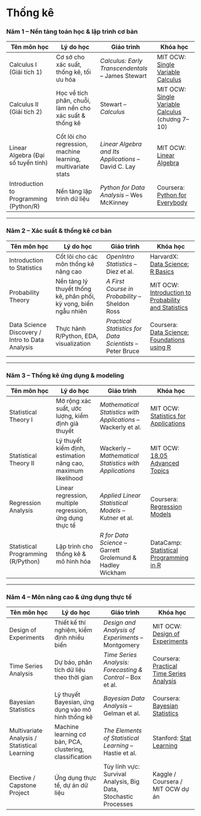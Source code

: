 # Thống kê

### Năm 1 – Nền tảng toán học & lập trình cơ bản

| Tên môn học                            | Lý do học                                                    | Giáo trình                                           | Khóa học                                                                                                                               |
| -------------------------------------- | ------------------------------------------------------------ | ---------------------------------------------------- | -------------------------------------------------------------------------------------------------------------------------------------- |
| Calculus I (Giải tích 1)               | Cơ sở cho xác suất, thống kê, tối ưu hóa                     | _Calculus: Early Transcendentals_ – James Stewart    | MIT OCW: [Single Variable Calculus](https://ocw.mit.edu/courses/mathematics/18-01sc-single-variable-calculus-fall-2010/)               |
| Calculus II (Giải tích 2)              | Học về tích phân, chuỗi, làm nền cho xác suất & thống kê     | Stewart – _Calculus_                                 | MIT OCW: [Single Variable Calculus](https://ocw.mit.edu/courses/mathematics/18-01sc-single-variable-calculus-fall-2010/) (chương 7–10) |
| Linear Algebra (Đại số tuyến tính)     | Cốt lõi cho regression, machine learning, multivariate stats | _Linear Algebra and Its Applications_ – David C. Lay | MIT OCW: [Linear Algebra](https://ocw.mit.edu/courses/mathematics/18-06-linear-algebra-spring-2010/)                                   |
| Introduction to Programming (Python/R) | Nền tảng lập trình dữ liệu                                   | _Python for Data Analysis_ – Wes McKinney            | Coursera: [Python for Everybody](https://www.coursera.org/specializations/python)                                                      |

---

### Năm 2 – Xác suất & thống kê cơ bản

| Tên môn học                                     | Lý do học                                                        | Giáo trình                                               | Khóa học                                                                                                                                                     |
| ----------------------------------------------- | ---------------------------------------------------------------- | -------------------------------------------------------- | ------------------------------------------------------------------------------------------------------------------------------------------------------------ |
| Introduction to Statistics                      | Cốt lõi cho các môn thống kê nâng cao                            | _OpenIntro Statistics_ – Diez et al.                     | HarvardX: [Data Science: R Basics](https://online-learning.harvard.edu/course/data-science-r-basics)                                                         |
| Probability Theory                              | Nền tảng lý thuyết thống kê, phân phối, kỳ vọng, biến ngẫu nhiên | _A First Course in Probability_ – Sheldon Ross           | MIT OCW: [Introduction to Probability and Statistics](https://ocw.mit.edu/courses/mathematics/18-05-introduction-to-probability-and-statistics-spring-2014/) |
| Data Science Discovery / Intro to Data Analysis | Thực hành R/Python, EDA, visualization                           | _Practical Statistics for Data Scientists_ – Peter Bruce | Coursera: [Data Science: Foundations using R](https://www.coursera.org/specializations/data-science-foundations-r)                                           |

---

### Năm 3 – Thống kê ứng dụng & modeling

| Tên môn học                        | Lý do học                                                    | Giáo trình                                                    | Khóa học                                                                                                                                      |
| ---------------------------------- | ------------------------------------------------------------ | ------------------------------------------------------------- | --------------------------------------------------------------------------------------------------------------------------------------------- |
| Statistical Theory I               | Mở rộng xác suất, ước lượng, kiểm định giả thuyết            | _Mathematical Statistics with Applications_ – Wackerly et al. | MIT OCW: [Statistics for Applications](https://ocw.mit.edu/courses/mathematics/18-05-introduction-to-probability-and-statistics-spring-2014/) |
| Statistical Theory II              | Lý thuyết kiểm định, estimation nâng cao, maximum likelihood | Wackerly – _Mathematical Statistics with Applications_        | MIT OCW: [18.05 Advanced Topics](https://ocw.mit.edu/courses/mathematics/18-05-introduction-to-probability-and-statistics-spring-2014/)       |
| Regression Analysis                | Linear regression, multiple regression, ứng dụng thực tế     | _Applied Linear Statistical Models_ – Kutner et al.           | Coursera: [Regression Models](https://www.coursera.org/learn/regression-models)                                                               |
| Statistical Programming (R/Python) | Lập trình cho thống kê & mô hình hóa                         | _R for Data Science_ – Garrett Grolemund & Hadley Wickham     | DataCamp: [Statistical Programming in R](https://www.datacamp.com/)                                                                           |

---

### Năm 4 – Môn nâng cao & ứng dụng thực tế

| Tên môn học                                  | Lý do học                                                | Giáo trình                                                      | Khóa học                                                                                                                                        |
| -------------------------------------------- | -------------------------------------------------------- | --------------------------------------------------------------- | ----------------------------------------------------------------------------------------------------------------------------------------------- |
| Design of Experiments                        | Thiết kế thí nghiệm, kiểm định nhiều biến                | _Design and Analysis of Experiments_ – Montgomery               | MIT OCW: [Design of Experiments](https://ocw.mit.edu/courses/sloan-school-of-management/15-075j-statistics-for-business-analytics-spring-2017/) |
| Time Series Analysis                         | Dự báo, phân tích dữ liệu theo thời gian                 | _Time Series Analysis: Forecasting & Control_ – Box et al.      | Coursera: [Practical Time Series Analysis](https://www.coursera.org/learn/practical-time-series-analysis)                                       |
| Bayesian Statistics                          | Lý thuyết Bayesian, ứng dụng vào mô hình thống kê        | _Bayesian Data Analysis_ – Gelman et al.                        | Coursera: [Bayesian Statistics](https://www.coursera.org/learn/bayesian)                                                                        |
| Multivariate Analysis / Statistical Learning | Machine learning cơ bản, PCA, clustering, classification | _The Elements of Statistical Learning_ – Hastie et al.          | Stanford: [Stat Learning](https://online.stanford.edu/courses/sohs-ystatslearning-statistical-learning)                                         |
| Elective / Capstone Project                  | Ứng dụng thực tế, dự án dữ liệu                          | Tùy lĩnh vực: Survival Analysis, Big Data, Stochastic Processes | Kaggle / Coursera / MIT OCW dự án                                                                                                               |

